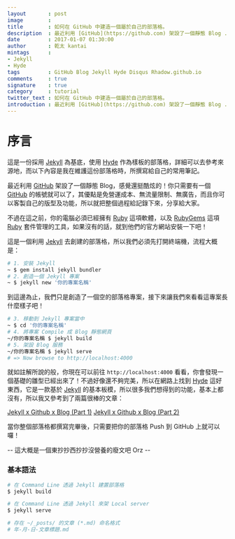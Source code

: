 ```yaml
---
layout       : post
image        : 
title        : 如何在 GitHub 中建造一個屬於自己的部落格。
description  : 最近利用 [GitHub](https://github.com) 架設了一個靜態 Blog ...
date         : 2017-01-07 01:30:00
author       : 乾太 kantai
mintags      :
- Jekyll
- Hyde
tags         : GitHub Blog Jekyll Hyde Disqus Rhadow.github.io
comments     : true
signature    : true
category     : tutorial
twitter_text : 如何在 GitHub 中建造一個屬於自己的部落格。
introduction : 最近利用 [GitHub](https://github.com) 架設了一個靜態 Blog ...
---
```


# 序言

這是一份採用 [Jekyll](http://jekyllrb.com) 為基底，使用 [Hyde](https://github.com/poole/hyde) 作為樣板的部落格，詳細可以去參考來源地，而以下內容是我在維護這份部落格時，所撰寫給自己的常用筆記。

最近利用 [GitHub](https://github.com) 架設了一個靜態 Blog，感覺還挺酷炫的！你只需要有一個 [GitHub](https://github.com) 的帳號就可以了，其優點是免營運成本、無流量限制、無廣告，而且你可以客製自己的版型及功能，所以就把整個過程給記錄下來，分享給大家。

不過在這之前，你的電腦必須已經擁有 [Ruby](https://www.ruby-lang.org/zh_tw/) 這項軟體，以及 [RubyGems](https://rubygems.org) 這項 [Ruby](https://www.ruby-lang.org/zh_tw/) 套件管理的工具，如果沒有的話，就到他們的官方網站安裝一下吧！

這是一個利用 [Jekyll](https://jekyllrb.com) 去創建的部落格，所以我們必須先打開終端機，流程大概是：

```sh
# 1. 安裝 Jekyll
~ $ gem install jekyll bundler
# 2. 創造一個 Jekyll 專案
~ $ jekyll new '你的專案名稱'
```

到這邊為止，我們只是創造了一個空的部落格專案，接下來讓我們來看看這專案長什麼樣子吧！

```sh
# 3. 移動到 Jekyll 專案當中
~ $ cd '你的專案名稱'
# 4. 將專案 Compile 成 Blog 靜態網頁
~/你的專案名稱 $ jekyll build
# 5. 架設 Blog 服務
~/你的專案名稱 $ jekyll serve
# => Now browse to http://localhost:4000
```

就如註解所說的般，你現在可以前往 `http://localhost:4000` 看看，你會發現一個基礎的雛型已經出來了！不過好像還不夠完美，所以在網路上找到 [Hyde](https://github.com/poole/hyde) 這好東西，它是一款基於 [Jekyll](https://jekyllrb.com) 的基本板模，所以很多我們想得到的功能，基本上都沒有，所以我又參考到了兩篇很棒的文章：

[Jekyll x Github x Blog (Part 1)](https://rhadow.github.io/2015/02/18/Jekyll-x-Github-x-Blog-Part1/)
[Jekyll x Github x Blog (Part 2)](https://rhadow.github.io/2015/02/20/Jekyll-x-Github-x-Blog-Part2/)

當你整個部落格都撰寫完畢後，只需要把你的部落格 Push 到 GitHub 上就可以囉！

-- 這大概是一個東抄抄西抄抄沒營養的廢文吧 Orz --

### 基本語法

```sh
# 在 Command Line 透過 Jekyll 建置部落格
$ jekyll build

# 在 Command Line 透過 Jekyll 來架 Local server
$ jekyll serve

# 存在 ~/_posts/ 的文章 (*.md) 命名格式
# 年-月-日-文章標題.md
```